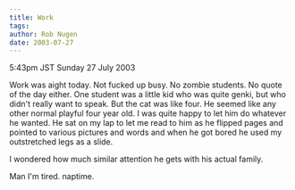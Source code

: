 ```yaml
---
title: Work
tags: 
author: Rob Nugen
date: 2003-07-27
---
```


<p class=date>5:43pm JST Sunday 27 July 2003</p>

<p>Work was aight today.  Not fucked up busy.  No zombie students.  No
quote of the day either.  One student was a little kid who was quite
genki, but who didn't really want to speak.  But the cat was like
four.  He seemed like any other normal playful four year old.  I was
quite happy to let him do whatever he wanted.  He sat on my lap to let
me read to him as he flipped pages and pointed to various pictures and
words and when he got bored he used my outstretched legs as a
slide.</p>

<p>I wondered how much similar attention he gets with his actual
family.</p>

<p>Man I'm tired.  naptime.</p>
